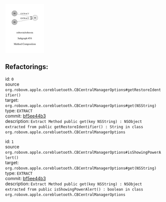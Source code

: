 <img src=subgraph_atomic_54.svg width=25%>

## Refactorings:

id: `0`\
source `org.robovm.apple.corebluetooth.CBCentralManagerOptions#getRestoreIdentifier()`\
target: `org.robovm.apple.corebluetooth.CBCentralManagerOptions#get(NSString)`\
type: `EXTRACT`\
commit: [bf5ee44b3](https://github.com/robovm/robovm/commit/bf5ee44b3b576e01ab09cae9f50300417b01dc07)\
description: `Extract Method public get(key NSString) : NSObject extracted from public getRestoreIdentifier() : String in class org.robovm.apple.corebluetooth.CBCentralManagerOptions`

id: `1`\
source `org.robovm.apple.corebluetooth.CBCentralManagerOptions#isShowingPowerAlert()`\
target: `org.robovm.apple.corebluetooth.CBCentralManagerOptions#get(NSString)`\
type: `EXTRACT`\
commit: [bf5ee44b3](https://github.com/robovm/robovm/commit/bf5ee44b3b576e01ab09cae9f50300417b01dc07)\
description: `Extract Method public get(key NSString) : NSObject extracted from public isShowingPowerAlert() : boolean in class org.robovm.apple.corebluetooth.CBCentralManagerOptions`

